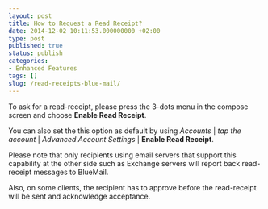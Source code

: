 ```yaml
---
layout: post
title: How to Request a Read Receipt?
date: 2014-12-02 10:11:53.000000000 +02:00
type: post
published: true
status: publish
categories:
- Enhanced Features
tags: []
slug: /read-receipts-blue-mail/
---
```

To ask for a read-receipt, please press the 3-dots menu in the compose screen and choose **Enable Read Receipt**.

You can also set the this option as default by using *Accounts* \| *tap the account* \| *Advanced Account Settings* \| **Enable Read Receipt**.

Please note that only recipients using email servers that support this capability at the other side such as Exchange servers will report back read-receipt messages to BlueMail.

Also, on some clients, the recipient has to approve before the read-receipt will be sent and acknowledge acceptance.